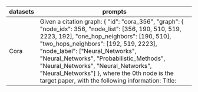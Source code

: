 | datasets| prompts |
| --- | --- |
| Cora | Given a citation graph: { "id": "cora_356", "graph": { "node_idx": 356, "node_list": [356, 190, 510, 519, 2223, 192], "one_hop_neighbors": [190, 510], "two_hops_neighbors": [192, 519, 2223], "node_label": ["Neural_Networks", "Neural_Networks", "Probabilistic_Methods", "Neural_Networks", "Neural_Networks", "Neural_Networks"] }, where the 0th node is the target paper, with the following information: Title: <Title Text>, Abstract: <Abstract Text>. <br />And in the 'node label' list / 'GNN-predicted node label' list, you'll find the human-annotated / GNN-predicted subcategories corresponding to the neighbors within two hops of the target paper as per the 'node_list'. <br />Question: Which CS sub-category does this paper belong to? Give the most likely CS sub-categories of this paper directly, choosing from "Case_Based", "Genetic_Algorithms", "Neural_Networks", "Probabilistic_Methods", "Reinforcement_Learning", "Rule_Learning", "Theory".<br />Ensure that your response can be parsed by Python json, using the following format as an example: {"classification result": "Genetic_Algorithms", "explanation": "your explanation for your classification here"}. Ensure that the classification result must match one of the given choices. |
| Wisconsin | Given a webpage link graph: { "id": "wisconsin_62", "graph": { "node_idx": 62, "node_list": [62, 166, 189, 165, 84], "one_hop_neighbors": [166, 189], "two_hops_neighbors": [84, 165], "node_label": ["course", "student", "student", "student", "faculty"] }, where the 0th node is the target webpage, with the following content: <webpage content text>. <br />And in the 'node label' list / 'GNN-predicted node label' list, you'll find the human-annotated / GNN-predicted subcategories corresponding to the neighbors within two hops of the target paper as per the 'node_list'. <br />Question: Which category does this webpage belong to? Give the most likely category of this webpage directly, choosing from "courser", "faculty", "student", "project", "staff".<br />Ensure that your response can be parsed by Python json, using the following format as an example: {"classification result": "student", "explanation": "your explanation for your classification here",}<br />Ensure that the classification result must match one of the given choices. |